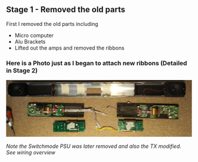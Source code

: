## Stage 1 - Removed the old parts

First I removed the old parts including
* Micro computer
* Alu Brackets
* Lifted out the amps and removed the ribbons

### Here is a Photo just as I began to attach new ribbons (Detailed in Stage 2)

![Alt text](./images/StrippedUnit.jpg?raw=true "Stripped Down BeoLab3500")

_Note the Switchmode PSU was later removed and also the TX modified. See wiring overview_
